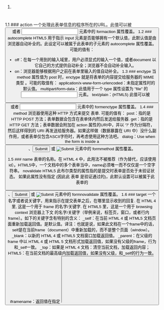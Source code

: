 1. # <form></form>
1.1 ### action
一个处理此表单信息的程序所在的URL。此值可以被 <button> 或者 <input> 元素中的 formaction 属性覆盖。
1.2 ### autocomplete HTML5
用于指示 input 元素是否能够拥有一个默认值，此默认值是由浏览器自动补全的。此设定可以被属于此表单的子元素的 autocomplete 属性覆盖。 可能的值有：
* off：在每一个用到的输入域里，用户必须显式的输入一个值，或者document 以它自己的方式提供自动补全；浏览器不会自动补全输入。
* on：浏览器能够根据用户之前在表单里输入的值自动补全。
1.3 ### enctype
当 method 属性值为 post 时，enctype 就是将表单的内容提交给服务器的 MIME 类型 。可能的取值有：
application/x-www-form-urlencoded：未指定属性时的默认值。
multipart/form-data：此值用于一个 type 属性设置为 "file" 的 <input> 元素。
text/plain：(HTML5)
此值可以被 <button> 或者 <input> 元素中的 formenctype 属性覆盖。
1.4 ### method
浏览器使用这种 HTTP 方式来提交 表单. 可能的值有：
post：指的是 HTTP POST 方法；表单数据会包含在表单体内然后发送给服务器.
get：指的是 HTTP GET 方法；表单数据会附加在 action 属性的URI中，并以 '?' 作为分隔符，然后这样得到的 URI 再发送给服务器。如果这样做（数据暴露在 URI 中）没什么副作用，或者表单仅包含ASCII字符时，再考虑使用这种方法吧。
dialog：Use when the form is inside a <dialog> element to close the dialog when submitted.
此值可以被 <button>、<input type="submit"> 或 <input type="image"> 元素中的 formmethod 属性覆盖。

1.5 ### name
表单的名称。在 HTML 4 中，此用法不被推荐（作为替代，应该使用id）。HTML5中，一个文档中的多个表单当中，name必须唯一而不仅仅是一个空字符串。
novalidate HTML5
此布尔类型的属性指的是提交时表单是否处于未验证状态。 如果此属性没有指定 (因此此 表单 是验证通过的)，此默认设置可以被属于此表单的 <button>、<input type="submit"> 或 <input type="image"> 元素中的 formnovalidate 属性覆盖。
1.6 ### target
一个名字或者说关键字，用来指示在提交表单之后，在哪里显示收到的回复. 在 HTML 4 里, 这是一个用于 frame 的名字/关键字. 在 HTML5 里，这是一个用于 browsing context 浏览器上下文 的名字/关键字（举例来说，标签页，窗口，或者行内 frame）。如下的关键字含有特别的含义：
 _self：在当前 HTML 4 或 HTML5 文档页面重新加载返回值。是默认值。译注：也就是说，如果此文档在一个frame中的话，self是在当前frame（document）中重新加载的，而不是整个页面（window）。
_blank：以新的 HTML 4 或 HTML5 文档窗口加载返回值。
_parent：在父级的 frame 中以 HTML 4 或 HTML 5 文档形式加载返回值，如果没有父级的frame，行为和_self一致。
_top：如果是 HTML 4 文档：清空当前文档，加载返回内容；HTML5：在当前文档的最高级内加载返回值，如果没有父级，和_self的行为一致。
iframename：返回值在指定 <iframe> 中显示。
HTML5：此值可以被 <button>、 <input type="submit"> 或 <input type="image"> 元素中的 formtarget 属性覆盖。

2. # <label></label>
2.1 ### for属性
for：可标记的 form 相关元素的 id ，在同一文档中作为label元素。
2.2 ### form属性
form：表示label元素关联的form元素（它的表单拥有者）。


<button><datalist>、<fieldset>、<input>,<keygen>、<label>、
<legend>、<meter>、<optgroup>、<option>、<output>、<progress>、<select>、<textarea>
